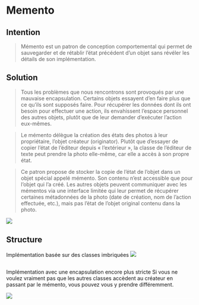 
# Memento
## Intention
> Mémento est un patron de conception comportemental qui permet de sauvegarder et de rétablir l’état précédent d’un objet sans révéler les détails de son implémentation.


## Solution
> Tous les problèmes que nous rencontrons sont provoqués par une mauvaise encapsulation. Certains objets essayent d’en faire plus que ce qu’ils sont supposés faire. Pour récupérer les données dont ils ont besoin pour effectuer une action, ils envahissent l’espace personnel des autres objets, plutôt que de leur demander d’exécuter l’action eux-mêmes.

> Le mémento délègue la création des états des photos à leur propriétaire, l’objet créateur (originator). Plutôt que d’essayer de copier l’état de l’éditeur depuis « l’extérieur », la classe de l’éditeur de texte peut prendre la photo elle-même, car elle a accès à son propre état.

> Ce patron propose de stocker la copie de l’état de l’objet dans un objet spécial appelé mémento. Son contenu n’est accessible que pour l’objet qui l’a créé. Les autres objets peuvent communiquer avec les mémentos via une interface limitée qui leur permet de récupérer certaines métadonnées de la photo (date de création, nom de l’action effectuée, etc.), mais pas l’état de l’objet original contenu dans la photo.


<img src="/home/merlin/projets/back/DP/alldp/src/main/java/org/ttm/behavior/memento/solution.png">
<div style="width:100%; height:1px;background:white;"></div>


## Structure
Implémentation basée sur des classes imbriquées
<img src="/home/merlin/projets/back/DP/alldp/src/main/java/org/ttm/behavior/memento/structure.png">
<div style="width:100%; height:1px;background:white;"></div>

Implémentation avec une encapsulation encore plus stricte
Si vous ne voulez vraiment pas que les autres classes accèdent au créateur en passant par le mémento, vous pouvez vous y prendre différemment.

<img src="/home/merlin/projets/back/DP/alldp/src/main/java/org/ttm/behavior/memento/structure3.png">
<div style="width:100%; height:1px;background:white;"></div>

